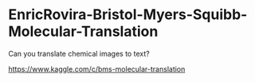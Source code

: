 # EnricRovira-Bristol-Myers-Squibb-Molecular-Translation
Can you translate chemical images to text?

https://www.kaggle.com/c/bms-molecular-translation
